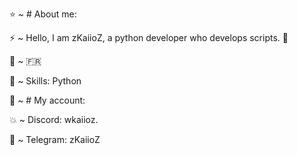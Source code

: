 

⭐️ ~ # About me:

⚡️ ~ Hello, I am zKaiioZ, a python developer who develops scripts. 🥀

📍 ~ 🇫🇷

👾 ~ Skills: Python

👑 ~ # My account:

💥 ~ Discord: wkaiioz.

🐍 ~ Telegram: zKaiioZ

